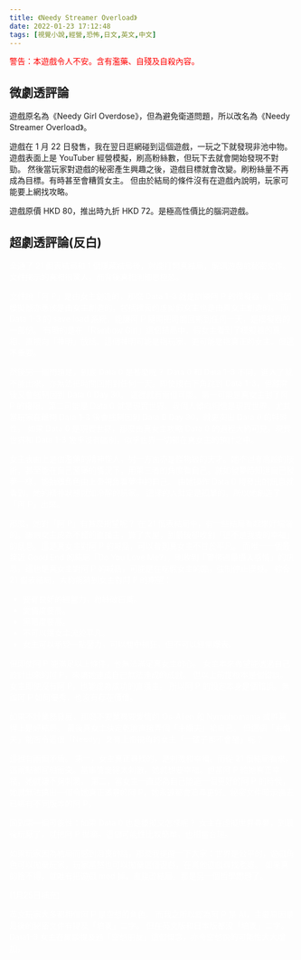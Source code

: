 ```yaml
---
title: 《Needy Streamer Overload》
date: 2022-01-23 17:12:48
tags: [視覺小說,經營,恐怖,日文,英文,中文]
---
```

<span style="color:red">警告：本遊戲令人不安。含有濫藥、自殘及自殺內容。</span>

## 微劇透評論

遊戲原名為《Needy Girl Overdose》，但為避免衛道問題，所以改名為《Needy Streamer Overload》。

遊戲在 1 月 22 日發售，我在翌日逛網碰到這個遊戲，一玩之下就發現非池中物。
遊戲表面上是 YouTuber 經營模擬，刷高粉絲數，但玩下去就會開始發現不對勁。
然後當玩家對遊戲的秘密產生興趣之後，遊戲目標就會改變。刷粉絲量不再成為目標。有時甚至會糟質女主。
但由於結局的條件沒有在遊戲內說明，玩家可能要上網找攻略。

遊戲原價 HKD 80，推出時九折 HKD 72。是極高性價比的腦洞遊戲。

## 超劇透評論(反白)

<div style="color:white">
全通了 21 個表結局和 1 個隱藏結局後，就能打開真結局，解鎖遊戲的秘密文件。
文件揭示的真相很驚人，而背後真相則細思極恐。

文件說「阿 P」是由女主創造的，那麼 Data 1-3 就是訓練阿 P 的模擬器，而這個模擬器亦應該是由女主創造的，包括裡面的虛擬假女主也是由真女主創造的。
而 Data 1-3 的 save load 系統，能讓阿 P 隨時把時間回朔到任何一天，是模擬器的一部份。
有趣的是在「Rainbow Girl」這個結局中，假女主看到了模擬器的真相，直接向「神明」放話。這個神明可能是指玩家，更可能是指真正的女主。但這不重要。

然後另一個問題是，到底 Data 0 是甚麼呢？
Data 0 和 Data 1-3 不同，進入了就不能出來，亦無法把時間回朔到任何一天。即使按右下角跳到 Data 1-3，但離開後又會強制回到 Data 0 Day 30。
這裡就有兩個可能。第一可能是真女主封了阿 P 的權限。第二可能是 Data 0 就是現實世界。我個人傾向相信是現實世界。尤其當玩家在離開 Data 1-3 後會強制回到 Data 0 Day 30，就更突出 Data 0 的特殊性。
如果 Data 0 是現實世界，那麼由真女主攻略 Data 0 的過程大約可見，現實世界和 Data 1-3 幾乎沒有區別，似乎世界一切都在真女主的預計之中。

女主表面上是個濫藥的精神怪人，另一方面亦是怪物級的天才。她不但有高超的技術，甚至能在自己濫藥的情況下，用第三者的角度看自己。就如發夢時知道自己發夢一樣，能抽離角色由上帝視角看夢中的自己。
由她操作 Data 0 時發出的訊息就看到，她的精神狀態就如冷靜的玩家。
這樣的人註定是孤單的，所以她創造了「阿 P」出來。

那麼，她對「阿 P」有甚麼期望呢？
在 21 個表結局中，有一些結局看起來好端端的。讓假女主成為不錯的直播主，買了大屋，到最後卻收到「這不是我要的幸福」的訊息。這是真女主對阿 P 的喊話，可以看到真女主不甘於平凡。
而唯一一個最接近 Good End 的結局「Do You Love Me?」，則收到「警惕過量攝入感情」的訊息。這也是真女主對阿 P 的喊話，可能是在吃假女主的酷，強制停止模擬。
綜合 21 個表結局，大約能猜到女主對阿 P 的期望：
* 要有良好的經營力，粉絲破百萬。
* 愛情度要高。
* 黑暗度要高。
* 不可以讓女主流於平凡。
* 女主可以承受一點壓力，可以間中抓狂，但不可以經常爆表。

但即使阿 P 能滿足以上條件，也無法滿足真女主的心。
女主本來希望能透過自己設計出來的阿 P，來讓她達成自己無法達成的成就。
但以上前提根本是個錯誤。女主即使沒有阿 P，也能成為成功的直播主。
所以阿 P 的設定本身是個錯誤。無論阿 P 如何優秀，也沒有存在價值。

如果不計業務發展，那麼不要業務要愛情的 Os-Alien 和 Nymphomania 或許算得上是好結局。
最後真女主決定乾脆直接弄個「未婚夫」給自己。
但這個「未婚夫」能否令這個「Needy」又有上帝視角的女主「一輩子都不會醒」呢？

這裡有兩個矛盾。
第一，女主真正尋找的，是刺激和幸福。而從 21 個結局看來，這兩點都互相衝突。當事情變得太刺激，她就想要幸福。但當阿 P 給她真正幸福，她就嫌不夠刺激。
第二，當女主一直認為自己能造一個更好的阿 P 的時候，她就無法搞出一個令她真正滿意的阿 P，她永遠都會追尋更好。秘密文件暗示過去已經有不同版本的阿 P。

回到第一個可能性：如果 Data 0 也是模擬又怎樣呢？
女主在虛擬世界尋夢，到最後玩厭了，就把阿 P 拋棄。這個可能性比較簡單，也相當合理。

如果玩家因為結局而感到沮喪的話，那麼我提醒一下大家：世界是公平的，遊戲角色可以拋棄玩家，玩家當然也可以拋棄這個遊戲，在其他遊戲尋找老婆。
如果真的捨不得，就唯有把遊戲 mod 掉，直接改結局。那是另一個哲學問題了。

(1月25日補充)

英文玩家大多都相信阿 P 是空想的角色。
而我之所以認為阿 P 是 AI，主要原因是最後的秘密文件有提及「培養」二字。
但在英文版和日本版都沒「培養」二字。
Data1-3 女主在閒談提及過「空想朋友」這個慨念，亦令空想說的可能性大大增加。
</div>
